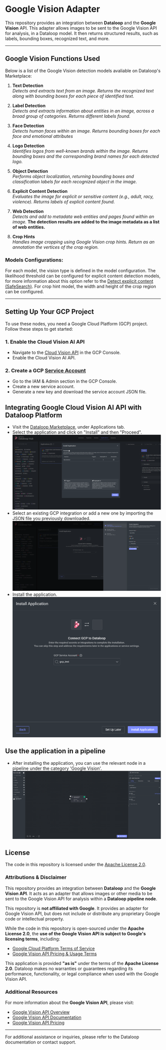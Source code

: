 # Google Vision Adapter

This repository provides an integration between **Dataloop** and the **Google Vision** API.
This adapter allows images to be sent to the Google Vision API for analysis, in a Dataloop model. It then returns structured results, such as labels, bounding boxes, recognized text, and more.

---

## Google Vision Functions Used

Below is a list of the Google Vision detection models avaliable on Dataloop's Marketplace:

1. **Text Detection**  
   *Detects and extracts text from an image. Returns the recognized text along with bounding boxes for each piece of identified text.*

2. **Label Detection**  
   *Detects and extracts information about entities in an image, across a broad group of categories. Returns different labels found.*

3. **Face Detection**  
   *Detects human faces within an image. Returns bounding boxes for each face and emotional attributes*

4. **Logo Detection**  
   *Identifies logos from well-known brands within the image. Returns bounding boxes and the corresponding brand names for each detected logo.*

5. **Object Detection**  
   *Performs object localization, returning bounding boxes and classification labels for each recognized object in the image.*

6. **Explicit Content Detection**  
   *Evaluates the image for explicit or sensitive content (e.g., adult, racy, violence). Returns labels of explicit content found.*

7. **Web Detection**  
   *Detects and add to metadata web entities and pages found within an image.*
   **The detection results are added to the image metadata as a list of web entities.**

8. **Crop Hints**  
   *Handles image cropping using Google Vision crop hints. Return as an annotation the vertices of the crop region.*

### Models Configurations:
For each model, the vision type is defined in the model configuration.
The likelihood threshold can be configured for explicit content detection models, for more information about this option refer to the [Detect explicit content (SafeSearch)](https://cloud.google.com/vision/docs/detecting-safe-search).
For crop hint model, the width and height of the crop region can be configured.

---
## Setting Up Your GCP Project

To use these nodes, you need a Google Cloud Platform (GCP) project. Follow these steps to get started:

### 1. Enable the Cloud Vision AI API
   - Navigate to the [Cloud Vision API](https://console.developers.google.com/apis/api/vision.googleapis.com) in the GCP Console.
   - Enable the Cloud Vision AI API.

### 2. Create a GCP [Service Account](https://docs.dataloop.ai/docs/private-key-integration?highlight=create%20service%20account)
   - Go to the IAM & Admin section in the GCP Console.
   - Create a new service account.
   - Generate a new key and download the service account JSON file.

## Integrating Google Cloud Vision AI API with Dataloop Platform

   - Visit the [Dataloop Marketplace](https://docs.dataloop.ai/docs/marketplace), under Applications tab.
   - Select the application and click on "Install" and then "Proceed".
![Marketplace](assets/marketplace.png)
   - Select an existing GCP integration or add a new one by importing the JSON file you previously downloaded.
![Create Integration](assets/add_integration.png)
   - Install the application.
![Integration](assets/add_integration_to_app.png)


## Use the application in a pipeline
   - After installing the application, you can use the relevant node in a pipeline under the category 'Google Vision'.
![Pipeline](assets/pipeline.png)

## License

The code in this repository is licensed under the [Apache License 2.0](LICENSE).

### Attributions & Disclaimer

This repository provides an integration between **Dataloop** and the **Google Vision API**. It acts as an adapter that allows images or other media to be sent to the Google Vision API for analysis within a **Dataloop pipeline node**. 

This repository is **not affiliated with Google**. It provides an adapter for Google Vision API, but does not include or distribute any proprietary Google code or intellectual property.

While the code in this repository is open-sourced under the **Apache License 2.0**, the **use of the Google Vision API is subject to Google's licensing terms**, including:

- [Google Cloud Platform Terms of Service](https://cloud.google.com/terms)
- [Google Vision API Pricing & Usage Terms](https://cloud.google.com/vision/pricing)

This application is provided **"as is"** under the terms of the **Apache License 2.0**. Dataloop makes no warranties or guarantees regarding its performance, functionality, or legal compliance when used with the Google Vision API.

### Additional Resources

For more information about the **Google Vision API**, please visit:
- [Google Vision API Overview](https://cloud.google.com/vision)
- [Google Vision API Documentation](https://cloud.google.com/vision/docs)
- [Google Vision API Pricing](https://cloud.google.com/vision/pricing)

---

For additional assistance or inquiries, please refer to the Dataloop documentation or contact support.
